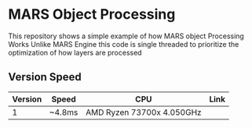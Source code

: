 # MARS Object Processing
This repository shows a simple example of how MARS object Processing Works
Unlike MARS Engine this code is single threaded to prioritize the optimization of how layers are processed

## Version Speed
| Version | Speed  | CPU                       | Link |
|---------|--------|---------------------------|------|
| 1       | ~4.8ms | AMD Ryzen 73700x 4.050GHz |      |
